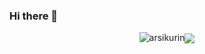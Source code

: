 ### Hi there 👋
<p align="center"> <img src="https://github-readme-stats.vercel.app/api?username=arsikurin&show_icons=true&theme=gotham&count_private=true&hide_border=true" alt="arsikurin" /><img align="center" src="https://github-readme-stats.vercel.app/api/top-langs/?username=arsikurin&layout=compact&theme=gotham&hide_border=true" />

</p>


